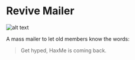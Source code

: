 # Revive Mailer

![alt text][logo]

[comment]: <> (Start variables)
[logo]: https://avatars2.githubusercontent.com/u/6158646?s=200&v=4

[comment]: <> (End variables)

A mass mailer to let old members know the words:

> Get hyped, HaxMe is coming back.
